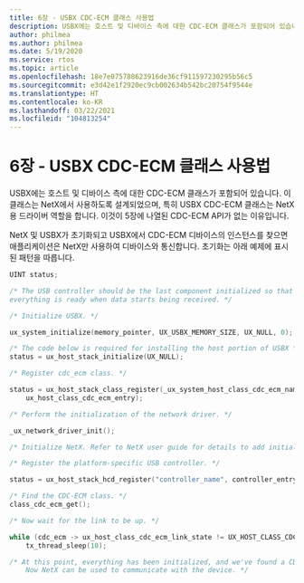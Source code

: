 ```yaml
---
title: 6장 - USBX CDC-ECM 클래스 사용법
description: USBX에는 호스트 및 디바이스 측에 대한 CDC-ECM 클래스가 포함되어 있습니다. 이 클래스는 NetX에서 사용하도록 설계되었으며, 특히 USBX CDC-ECM 클래스는 NetX용 드라이버 역할을 합니다. 이것이 5장에 나열된 CDC-ECM API가 없는 이유입니다.
author: philmea
ms.author: philmea
ms.date: 5/19/2020
ms.service: rtos
ms.topic: article
ms.openlocfilehash: 18e7e075788623916de36cf911597230295b56c5
ms.sourcegitcommit: e3d42e1f2920ec9cb002634b542bc20754f9544e
ms.translationtype: HT
ms.contentlocale: ko-KR
ms.lasthandoff: 03/22/2021
ms.locfileid: "104813254"
---
```

# <a name="chapter-6---usbx-cdc-ecm-class-usage"></a>6장 - USBX CDC-ECM 클래스 사용법

USBX에는 호스트 및 디바이스 측에 대한 CDC-ECM 클래스가 포함되어 있습니다. 이 클래스는 NetX에서 사용하도록 설계되었으며, 특히 USBX CDC-ECM 클래스는 NetX용 드라이버 역할을 합니다. 이것이 5장에 나열된 CDC-ECM API가 없는 이유입니다.

NetX 및 USBX가 초기화되고 USBX에서 CDC-ECM 디바이스의 인스턴스를 찾으면 애플리케이션은 NetX만 사용하여 디바이스와 통신합니다. 초기화는 아래 예제에 표시된 패턴을 따릅니다.

```c
UINT status;

/* The USB controller should be the last component initialized so that
everything is ready when data starts being received. */

/* Initialize USBX. */

ux_system_initialize(memory_pointer, UX_USBX_MEMORY_SIZE, UX_NULL, 0);

/* The code below is required for installing the host portion of USBX */
status = ux_host_stack_initialize(UX_NULL);

/* Register cdc_ecm class. */

status = ux_host_stack_class_register(_ux_system_host_class_cdc_ecm_name,
    ux_host_class_cdc_ecm_entry);

/* Perform the initialization of the network driver. */

_ux_network_driver_init();

/* Initialize NetX. Refer to NetX user guide for details to add initialization code. */

/* Register the platform-specific USB controller. */

status = ux_host_stack_hcd_register("controller_name", controller_entry, param1, param2);

/* Find the CDC-ECM class. */
class_cdc_ecm_get();

/* Now wait for the link to be up. */

while (cdc_ecm -> ux_host_class_cdc_ecm_link_state != UX_HOST_CLASS_CDC_ECM_LINK_STATE_UP)
    tx_thread_sleep(10);

/* At this point, everything has been initialized, and we've found a CDC-ECM device.
    Now NetX can be used to communicate with the device. */
```
